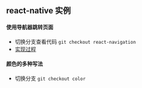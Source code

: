 ## react-native 实例

#### 使用导航器跳转页面

* 切换分支查看代码 `git checkout react-navigation`
* [实现过程](https://abigaleypc.github.io/2017/06/14/react-native%E4%BD%BF%E7%94%A8%E5%AF%BC%E8%88%AA%E5%99%A8%E8%B7%B3%E8%BD%AC%E9%A1%B5%E9%9D%A2/)


#### 颜色的多种写法

* 切换分支 `git checkout color`
